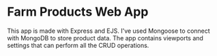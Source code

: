 # Farm Products Web App
This app is made with Express and EJS. I've used Mongoose to connect with MongoDB to store product data. The app contains viewports and settings that can perform all the CRUD operations. 
